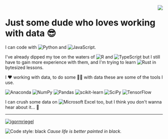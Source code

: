 <!-- - 👨‍💻 All of my projects are available at [https://igmriegel.github.io/](https://igmriegel.github.io/) -->
<!-- <img align="right" src="https://user-images.githubusercontent.com/43209530/138936061-edb7e0a2-a38a-43a4-a4ee-089c637af076.png" height="300px"/> -->
<img align="right" src="https://user-images.githubusercontent.com/43209530/226058941-96df0ad7-ffdb-40c3-b4b2-a9af8cdbace4.png">

# Just some dude who loves working with data 😎

I can code with ![Python](https://img.shields.io/badge/python-3670A0?style=for-the-badge&logo=python&logoColor=ffdd54)
and ![JavaScript](https://img.shields.io/badge/javascript-%23323330.svg?style=for-the-badge&logo=javascript&logoColor=%23F7DF1E).

I've already dipped my toe on the waters of ![R](https://img.shields.io/badge/r-%23276DC3.svg?style=for-the-badge&logo=r&logoColor=white) and ![TypeScript](https://img.shields.io/badge/typescript-%23007ACC.svg?style=for-the-badge&logo=typescript&logoColor=white) but I still have to gain more experience with them, and I'm trying to learn ![Rust](https://img.shields.io/badge/rust-%23000000.svg?style=for-the-badge&logo=rust&logoColor=white) in bytesized lessons.

I :heart: working with data, to do some 🧙‍♂️ with data these are some of the tools I use.

![Anaconda](https://img.shields.io/badge/Anaconda-%2344A833.svg?style=for-the-badge&logo=anaconda&logoColor=white)
![NumPy](https://img.shields.io/badge/numpy-%23013243.svg?style=for-the-badge&logo=numpy&logoColor=white)
![Pandas](https://img.shields.io/badge/pandas-%23150458.svg?style=for-the-badge&logo=pandas&logoColor=white)
![scikit-learn](https://img.shields.io/badge/scikit--learn-%23F7931E.svg?style=for-the-badge&logo=scikit-learn&logoColor=white)
![SciPy](https://img.shields.io/badge/SciPy-%230C55A5.svg?style=for-the-badge&logo=scipy&logoColor=%white)
![TensorFlow](https://img.shields.io/badge/TensorFlow-FF6F00?style=for-the-badge&logo=tensorflow&logoColor=white)

I can crush some data on ![Microsoft Excel](https://img.shields.io/badge/Microsoft_Excel-217346?style=for-the-badge&logo=microsoft-excel&logoColor=white) too, but I think you don't wanna hear about it... 🙉

---
<p align="left">
<a href="https://linkedin.com/in/igormriegel" target="blank"><img align="center" src="https://img.shields.io/badge/linkedin-%230077B5.svg?style=for-the-badge&logo=linkedin&logoColor=white" alt="igormriegel" /></a>
</p>

![Code style: black](https://img.shields.io/badge/code%20style-black-000000.svg) _Cause life is better painted in black._
